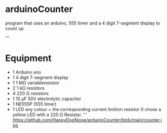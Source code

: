 # arduinoCounter
program that uses an arduino, 555 timer and a 4 digit 7-segment display to count up

'''
# Equipment
- 1 Arduino uno
- 1 4 digit 7-segment display
- 1 1 MΩ variableresistor
- 2 1 kΩ resistors
- 4 220 Ω resistors
- 1 10 μF 50V electrolytic capacitor
- 1 NE555P (555 timer)
- 1 LED any colour + the corresponding current limition resistor (I chose a yellow LED with a 220 Ω Resistor.
'''
https://github.com/HappyDogNoise/arduinoCounter/blob/main/counter.jpg
